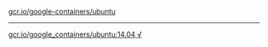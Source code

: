 [gcr.io/google-containers/ubuntu](https://hub.docker.com/r/sqeven/ubuntu/tags/) 

----
[gcr.io/google_containers/ubuntu:14.04 √](https://hub.docker.com/r/sqeven/ubuntu/tags/)

